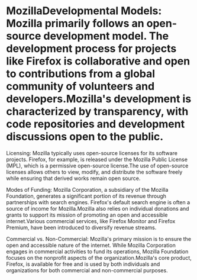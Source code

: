 # MozillaDevelopmental Models: Mozilla primarily follows an open-source development model. The development process for projects like Firefox is collaborative and open to contributions from a global community of volunteers and developers.Mozilla's development is characterized by transparency, with code repositories and development discussions open to the public.

Licensing: Mozilla typically uses open-source licenses for its software projects. Firefox, for example, is released under the Mozilla Public License (MPL), which is a permissive open-source license.The use of open-source licenses allows others to view, modify, and distribute the software freely while ensuring that derived works remain open source.

Modes of Funding: Mozilla Corporation, a subsidiary of the Mozilla Foundation, generates a significant portion of its revenue through partnerships with search engines. Firefox's default search engine is often a source of income for Mozilla.Mozilla also relies on individual donations and grants to support its mission of promoting an open and accessible internet.Various commercial services, like Firefox Monitor and Firefox Premium, have been introduced to diversify revenue streams.

Commercial vs. Non-Commercial: Mozilla's primary mission is to ensure the open and accessible nature of the internet. While Mozilla Corporation engages in commercial activities to fund its operations, Mozilla Foundation focuses on the nonprofit aspects of the organization.Mozilla's core product, Firefox, is available for free and is used by both individuals and organizations for both commercial and non-commercial purposes.

